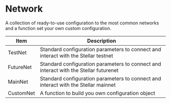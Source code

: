 # Network

A collection of ready-to-use configuration to the most common networks and a function set your own custom configuration.

| Item      | Description                                                                          |
| --------- | ------------------------------------------------------------------------------------ |
| TestNet   | Standard configuration parameters to connect and interact with the Stellar testnet   |
| FutureNet | Standard configuration parameters to connect and interact with the Stellar futurenet |
| MainNet   | Standard configuration parameters to connect and interact with the Stellar mainnet   |
| CustomNet | A function to build you own configuration object                                     |
